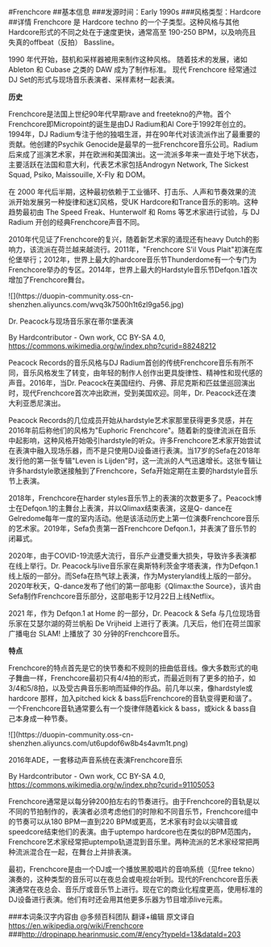 #Frenchcore
##基本信息
###发源时间：Early 1990s
###风格类型：Hardcore
##详情
Frenchcore 是 Hardcore techno 的一个子类型。这种风格与其他Hardcore形式的不同之处在于速度更快，通常高至 190-250
BPM，以及响亮且失真的offbeat（反拍） Bassline。



1990 年代开始，鼓机和采样器被用来制作这种风格。 随着技术的发展，诸如 Ableton 和 Cubase 之类的 DAW 成为了制作标准。 现代
Frenchcore 经常通过DJ Set的形式与现场音乐表演者、采样素材一起表演。



**历史**

Frenchcore是法国上世纪90年代早期rave and freetekno的产物。首个Frenchcore即Micropoint的诞生是由DJ
Radium和Al Core于1992年创立的。1994年，DJ
Radium专注于他的独唱生涯，并在90年代对该流派作出了最重要的贡献。他创建的Psychik
Genocide是最早的一批Frenchcore音乐公司。Radium后来成了巡演艺术家，并在欧洲和美国演出。这一流派多年来一直处于地下状态，主要活跃在法国和意大利，代表艺术家包括Androgyn
Network, The Sickest Squad, Psiko, Maissouille, X-Fly 和 DOM。



在 2000 年代后半期，这种最初依赖于工业循环、打击乐、人声和节奏效果的流派开始发展另一种旋律和迷幻风格，受UK
Hardcore和Trance音乐的影响。这种趋势最初由 The Speed Freak、Hunterwolf 和 Roms 等艺术家进行试验，与 DJ
Radium 开创的经典Frenchcore声音不同。



2010年代见证了Frenchcore的复兴，随着新艺术家的涌现还有heavy
Dutch的影响力，该流派在荷兰越来越流行。2011年，"Frenchcore S'il Vous
Plait"初演在库伦堡举行；2012年，世界上最大的hardcore音乐节Thunderdome有一个专门为Frenchcore举办的专区。2014年，世界上最大的Hardstyle音乐节Defqon.1首次增加了Frenchcore舞台。



![](https://duopin-community.oss-cn-
shenzhen.aliyuncs.com/wvq3k7500h1t6zl9ga56.jpg)

Dr. Peacock与现场音乐家在蒂尔堡表演

By Hardcontributor - Own work, CC BY-SA 4.0,
https://commons.wikimedia.org/w/index.php?curid=88248212



Peacock Records的音乐风格与DJ
Radium首创的传统Frenchcore音乐有所不同，音乐风格发生了转变，由年轻的制作人创作出更具旋律性、精神性和现代感的声音。2016年，当Dr.
Peacock在美国纽约、丹佛、菲尼克斯和匹兹堡巡回演出时，现代Frenchcore首次冲出欧洲，受到美国欢迎。同年，Dr.
Peacock还在澳大利亚悉尼演出。



Peacock Records的几位成员开始从hardstyle艺术家那里获得更多灵感，并在2016年前后称他们的风格为"Euphoric
Frenchcore"。随着新的旋律流派在音乐中起影响，这种风格开始吸引hardstyle的听众。许多Frenchcore艺术家开始尝试在表演中融入现场乐器，而不是只使用DJ设备进行表演。当17岁的Sefa在2018年发行他的第一张专辑"Leven
is
Lijden"时，这一流派的人气迅速增长。这张专辑让许多hardstyle歌迷接触到了Frenchcore，Sefa开始定期在主要的hardstyle音乐节上表演。



2018年，Frenchcore在harder
styles音乐节上的表演的次数更多了。Peacock博士在Defqon.1的主舞台上表演，并以Qlimax结束表演，这是Q-
dance在Gelredome每年一度的室内活动。他是该活动历史上第一位演奏Frenchcore音乐的艺术家。2019年，Sefa负责第一首Frenchcore
Defqon.1，并表演了音乐节的闭幕式。



2020年，由于COVID-19流感大流行，音乐产业遭受重大损失，导致许多表演都在线上举行。Dr.
Peacock与live音乐家在奥斯特利茨金字塔表演，作为Defqon.1线上版的一部分。而Sefa在热气球上表演，作为Mysteryland线上版的一部分。
2020年秋天，Q-dance发布了他们的第一部电影《Qlimax:the
Source》，该片由Sefa制作Frenchcore音乐部分，这部电影于12月22日上线Netflix。



2021 年，作为 Defqon.1 at Home 的一部分，Dr. Peacock & Sefa 与几位现场音乐家在艾瑟尔湖的荷兰帆船 De
Vrijheid 上进行了表演。几天后，他们在荷兰国家广播电台 SLAM! 上播放了 30 分钟的Frenchcore音乐。



**特点**

Frenchcore的特点首先是它的快节奏和不规则的扭曲低音线。像大多数形式的电子舞曲一样，Frenchcore最初只有4/4拍的形式，而最近则有了更多的拍子，如3/4和5/8拍，以及受古典音乐影响而延伸的作品。前几年以来，像hardstyle或hardcore
那样，加入pitched kick & bass后Frenchcore的音轨变得更和谐了。一个Frenchcore音轨通常要么有一个旋律伴随着kick &
bass，或kick & bass自己本身成一种节奏。



![](https://duopin-community.oss-cn-
shenzhen.aliyuncs.com/ut6updof6w8b4s4avm1t.png)

2016年ADE，一套移动声音系统在表演Frenchcore音乐

By Hardcontributor - Own work, CC BY-SA 4.0,
https://commons.wikimedia.org/w/index.php?curid=91105053



Frenchcore通常是以每分钟200拍左右的节奏进行。由于Frenchcore的音轨是以不同的节拍制作的，表演者必须考虑他们的时隙和不同音乐节，Frenchcore组中的节奏可以从180
BPM一直到220 BPM或更高，艺术家有时会以尖啸音或speedcore结束他们的表演。由于uptempo
hardcore也在类似的BPM范围内，Frenchcore艺术家经常把uptempo轨道混到音乐里。两种流派的艺术家经常把两种流派混合在一起，在舞台上并排表演。



最初，Frenchcore是由一个DJ或一个播放黑胶唱片的音响系统（见free
tekno）演奏的，这种类型的音乐可以在夜总会或电视台听到。现代的Frenchcore音乐表演通常在夜总会、音乐厅或音乐节上进行。现在它的商业化程度更高，使用标准的DJ设备进行表演。他们有时还会用其他更多乐器为节目增添live元素。

###本词条汉字内容由 @多频百科团队 翻译+编辑
原文译自 https://en.wikipedia.org/wiki/Frenchcore
###http://dropinapp.hearinmusic.com/#/ency?typeId=13&dataId=203

